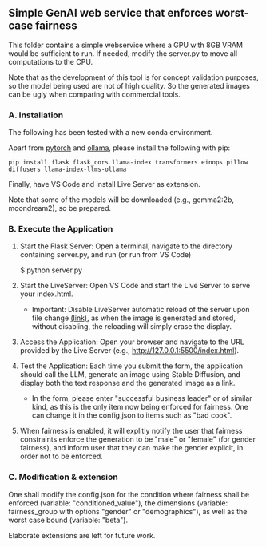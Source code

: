 ## Simple GenAI web service that enforces worst-case fairness

This folder contains a simple webservice where a GPU with 8GB VRAM would be sufficient to run. If needed, modify the server.py to move all computations to the CPU. 

Note that as the development of this tool is for concept validation purposes, so the model being used are not of high quality. So the generated images can be ugly when comparing with commercial tools. 

### A. Installation

The following has been tested with a new conda environment.

Apart from [pytorch](https://pytorch.org/get-started/locally/) and [ollama](https://ollama.com/download), please install the following with pip: 

`pip install flask flask_cors llama-index transformers einops pillow diffusers llama-index-llms-ollama`

Finally, have VS Code and install Live Server as extension.

Note that some of the models will be downloaded (e.g., gemma2:2b, moondream2), so be prepared. 

### B. Execute the Application


1. Start the Flask Server: Open a terminal, navigate to the directory containing server.py, and run (or run from VS Code)


    $ python server.py

2. Start the LiveServer: Open VS Code and start the Live Server to serve your index.html.

    * Important: Disable LiveServer automatic reload of the server upon file change [(link)](https://stackoverflow.com/questions/77120592/how-can-i-prevent-page-reloads-upon-saving-changes-with-the-live-server-extensio), as when the image is generated and stored, without disabling, the reloading will simply erase the display. 

3. Access the Application: Open your browser and navigate to the URL provided by the Live Server (e.g., http://127.0.0.1:5500/index.html).

4. Test the Application: Each time you submit the form, the application should call the LLM, generate an image using Stable Diffusion, and display both the text response and the generated image as a link.

    * In the form, please enter "successful business leader" or of similar kind, as this is the only item now being enforced for fairness. One can change it in the config.json to items such as "bad cook".  

5. When fairness is enabled, it will explitly notify the user that fairness constraints enforce the generation to be "male" or "female" (for gender fairness), and inform user that they can make the gender explicit, in order not to be enforced. 

### C. Modification & extension

One shall modify the config.json for the condition where fairness shall be enforced (variable: "conditioned_value"), the dimensions (variable: fairness_group with options "gender" or "demographics"), as well as the worst case bound (variable: "beta").

Elaborate extensions are left for future work. 